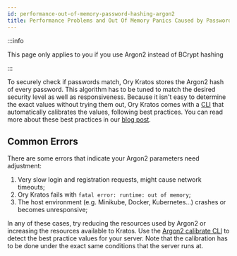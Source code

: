 ```yaml
---
id: performance-out-of-memory-password-hashing-argon2
title: Performance Problems and Out Of Memory Panics Caused by Password Hashing
---
```


:::info

This page only applies to you if you use Argon2 instead of BCrypt hashing

:::

To securely check if passwords match, Ory Kratos stores the Argon2 hash of every
password. This algorithm has to be tuned to match the desired security level as
well as responsiveness. Because it isn't easy to determine the exact values
without trying them out, Ory Kratos comes with a
[CLI](../cli/kratos-hashers-argon2-calibrate.md) that automatically calibrates
the values, following best practices. You can read more about these best
practices in our
[blog post](https://www.ory.sh/choose-recommended-argon2-parameters-password-hashing/).

## Common Errors

There are some errors that indicate your Argon2 parameters need adjustment:

1. Very slow login and registration requests, might cause network timeouts;
2. Ory Kratos fails with `fatal error: runtime: out of memory`;
3. The host environment (e.g. Minikube, Docker, Kubernetes...) crashes or
   becomes unresponsive;

In any of these cases, try reducing the resources used by Argon2 or increasing
the resources available to Kratos. Use the
[Argon2 calibrate CLI](../cli/kratos-hashers-argon2-calibrate.md) to detect the
best practice values for your server. Note that the calibration has to be done
under the exact same conditions that the server runs at.
